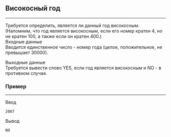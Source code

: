 ## Високосный год
---
Требуется определить, является ли данный год високосным. (Напомним, что год является високосным, если его номер кратен 4, но не кратен 100, а также если он кратен 400.)  
Входные данные  
Вводится единственное число - номер года (целое, положительное, не превышает 30000).

Выходные данные  
Требуется вывести слово YES, если год является високосным и NO - в противном случае.
### Пример
---
Ввод
```
2007
```
Вывод
```
NO
```